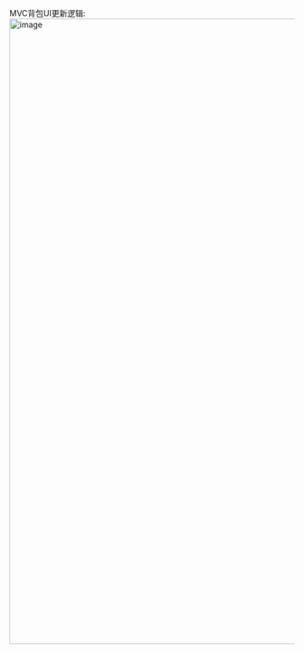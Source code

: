 MVC背包UI更新逻辑:
<img width="1623" height="1105" alt="image" src="https://github.com/user-attachments/assets/15a00fe5-fbd4-464c-bcb1-0d28535352ac" />


